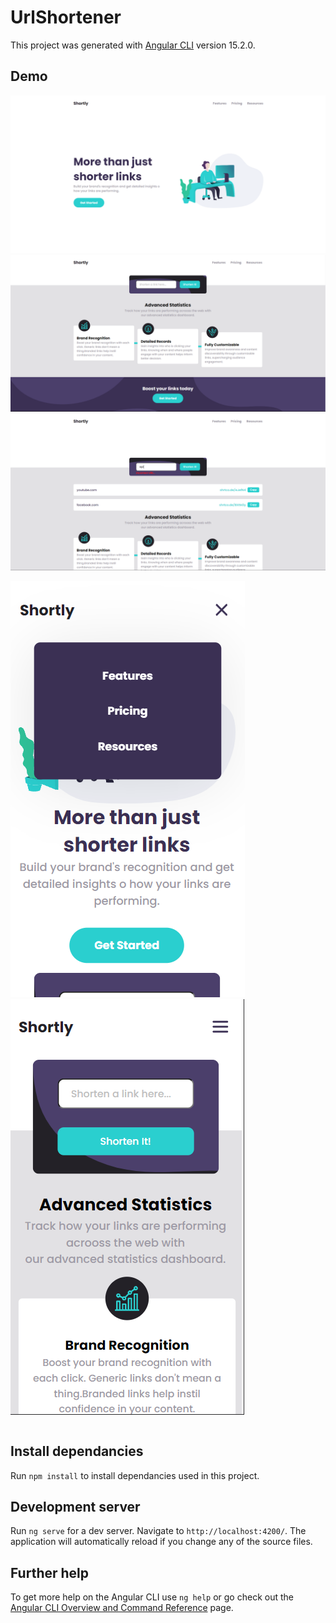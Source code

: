 # UrlShortener

This project was generated with [Angular CLI](https://github.com/angular/angular-cli) version 15.2.0.

## Demo 

<img src="src/assets/home.png">

<img src="src/assets/shorten.png">

<img src="src/assets/shorted.png">

<div style="display: flex; align-items: center; justify-content: space-between;">

<img src="src/assets/mobile1.png"><img src="src/assets/mobile2.png">
</div>


## Install dependancies

Run `npm install` to install dependancies used in this project.

## Development server

Run `ng serve` for a dev server. Navigate to `http://localhost:4200/`. The application will automatically reload if you change any of the source files.

## Further help

To get more help on the Angular CLI use `ng help` or go check out the [Angular CLI Overview and Command Reference](https://angular.io/cli) page.
